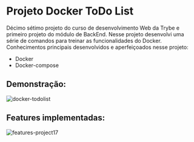 # Projeto Docker ToDo List #

Décimo sétimo projeto do curso de desenvolvimento Web da Trybe e primeiro projeto do módulo de BackEnd. Nesse projeto desenvolvi uma série de comandos para treinar as funcionalidades do Docker. Conhecimentos principais desenvolvidos e aperfeiçoados nesse projeto: 

- Docker
- Docker-compose 

## Demonstração: ##

![docker-todolist](https://github.com/gabrielaguiardantas/project-docker-todo-list/assets/110852595/2ae42843-846d-4f21-bc2f-3b5e9a24761b)

## Features implementadas: ##
![features-project17](https://github.com/gabrielaguiardantas/project-docker-todo-list/assets/110852595/cfde4f95-1de3-46b1-8825-a249e2ede14d)
